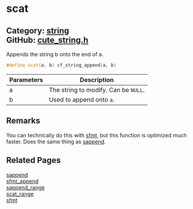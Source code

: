 [](../header.md ':include')

# scat

Category: [string](https://github.com/RandyGaul/cute_framework/blob/master/docs/api_reference?id=string)  
GitHub: [cute_string.h](https://github.com/RandyGaul/cute_framework/blob/master/include/cute_string.h)  
---

Appends the string b onto the end of a.

```cpp
#define scat(a, b) cf_string_append(a, b)
```

Parameters | Description
--- | ---
a | The string to modify. Can be `NULL`.
b | Used to append onto `a`.

## Remarks

You can technically do this with [sfmt](https://github.com/RandyGaul/cute_framework/blob/master/docs/string/sfmt.md), but this function is optimized much faster. Does the same thing as [sappend](https://github.com/RandyGaul/cute_framework/blob/master/docs/string/sappend.md).

## Related Pages

[sappend](https://github.com/RandyGaul/cute_framework/blob/master/docs/string/sappend.md)  
[sfmt_append](https://github.com/RandyGaul/cute_framework/blob/master/docs/string/sfmt_append.md)  
[sappend_range](https://github.com/RandyGaul/cute_framework/blob/master/docs/string/sappend_range.md)  
[scat_range](https://github.com/RandyGaul/cute_framework/blob/master/docs/string/scat_range.md)  
[sfmt](https://github.com/RandyGaul/cute_framework/blob/master/docs/string/sfmt.md)  
